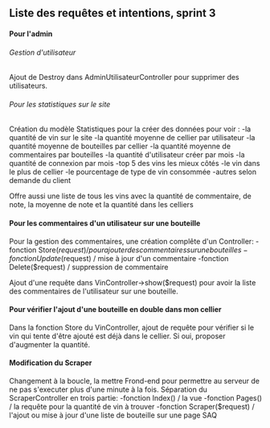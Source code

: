 ## Liste des requêtes et intentions, sprint 3



#### Pour l'admin

###### Gestion d'utilisateur
Ajout de Destroy dans AdminUtilisateurController pour supprimer des utilisateurs.

###### Pour les statistiques sur le site
Création du modèle Statistiques pour la créer des données pour voir :
-la quantité de vin sur le site
-la quantité moyenne de cellier par utilisateur
-la quantité moyenne de bouteilles par cellier
-la quantité moyenne de commentaires par bouteilles
-la quantité d'utilisateur créer par mois
-la quantité de connexion par mois
-top 5 des vins les mieux côtés
-le vin dans le plus de cellier
-le pourcentage de type de vin consommée
-autres selon demande du client

Offre aussi une liste de tous les vins avec la quantité de commentaire, de note, la moyenne de note et la quantité dans les celliers



#### Pour les commentaires d'un utilisateur sur une bouteille
Pour la gestion des commentaires, une création complête d'un Controller:
-fonction Store($request) / pour ajouter des commentaires sur une bouteilles
-fonction Update($request) / mise à jour d'un commentaire
-fonction Delete($request) / suppression de commentaire

Ajout d'une requête dans VinController->show($request) pour avoir la liste des commentaires de l'utilisateur sur une bouteille.



#### Pour vérifier l'ajout d'une bouteille en double dans mon cellier
Dans la fonction Store du VinController, ajout de requête pour vérifier si le vin qui tente d'être ajouté est déjà dans le cellier. Si oui, proposer d'augmenter la quantité.



#### Modification du Scraper
Changement à la boucle, la mettre Frond-end pour permettre au serveur de ne pas s'executer plus d'une minute à la fois.
Séparation du ScraperController en trois partie:
-fonction Index() / la vue
-fonction Pages() / la requête pour la quantité de vin à trouver
-fonction Scraper($request) / l'ajout ou mise à jour d'une liste de bouteille sur une page SAQ